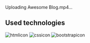 Uploading Awesome Blog.mp4…


## Used technologies

![htmlicon](https://user-images.githubusercontent.com/107813778/206439988-c3a593d4-1a43-47f3-b7fb-04770e737b3e.png)
![cssicon](https://user-images.githubusercontent.com/107813778/206439986-c5d466bd-a36f-4b38-a4d9-0fa5ee57e676.png)
![bootstrapicon](https://user-images.githubusercontent.com/107813778/206439981-383b5522-0265-4a19-b667-18204194836a.png)
